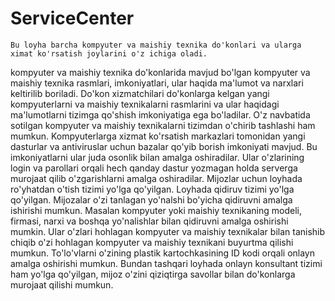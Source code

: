 # ServiceCenter
	
	Bu loyha barcha kompyuter va maishiy texnika do'konlari va ularga ximat ko'rsatish joylarini o'z ichiga oladi. 
kompyuter va maishiy texnika do'konlarida mavjud bo'lgan kompyuter va maishiy texnika rasmlari, imkoniyatlari, ular haqida ma'lumot va 
narxlari keltirilib boriladi. Do'kon xizmatchilari do'konlarga kelgan yangi kompyuterlarni va maishiy texnikalarni
rasmlarini va ular haqidagi ma'lumotlarni tizimga qo'shish imkoniyatiga ega bo'ladilar. O'z navbatida sotilgan kompyuter
 va maishiy texnikalarni tizimdan o'chirib tashlashi ham mumkun. Kompyuterlarga xizmat ko'rsatish markazlari tomonidan 
yangi dasturlar va antiviruslar uchun bazalar qo'yib borish imkoniyati mavjud. Bu imkoniyatlarni ular juda osonlik bilan amalga oshiradilar. Ular o'zlarining login va 
parollari orqali hech qanday dastur yozmagan holda serverga murojaat qilib o'zgarishlarni amalga oshiradilar.
	Mijozlar uchun loyhada ro'yhatdan o'tish tizimi yo'lga qo'yilgan. Loyhada qidiruv tizimi yo'lga qo'yilgan.
Mijozalar o'zi tanlagan yo'nalshi bo'yicha qidiruvni amalga ishirishi mumkun. Masalan kompyuter yoki maishiy 
texnikaning modeli, firmasi, narxi va boshqa yo'nalishlar bilan qidiruvni amalga oshirishi mumkin. Ular o'zlari hohlagan kompyuter va maishiy 
texnikalar bilan tanishib chiqib o'zi hohlagan kompyuter va maishiy texnikani buyurtma qilishi mumkun. To'lo'vlarni o'zining 
plastik kartochkasining ID kodi orqali onlayn amalga oshirishi mumkun. Bundan tashqari loyhada onlayn konsultant tizimi ham yo'lga
qo'yilgan, mijoz o'zini qiziqtirga savollar bilan do'konlarga murojaat qilishi mumkun.  
	   
 
